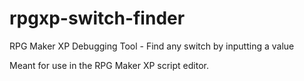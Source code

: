 # rpgxp-switch-finder
RPG Maker XP Debugging Tool - Find any switch by inputting a value

Meant for use in the RPG Maker XP script editor.
